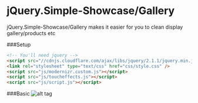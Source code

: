 jQuery.Simple-Showcase/Gallery
================

jQuery.Simple-Showcase/Gallery makes it easier for you to clean display gallery/products etc


###Setup
```html
<!-- You'll need jquery -->
<script src="//cdnjs.cloudflare.com/ajax/libs/jquery/2.1.1/jquery.min.js"></script>
<link rel="stylesheet" type="text/css" href="css/style.css" />
<script src="js/modernizr.custom.js"></script>
<script src="js/toucheffects.js"></script>
<script src="js/script.js"></script>
```

###Basic
![alt tag](http://localknowit:8888/philipehsing/images/work/web-six.png)


